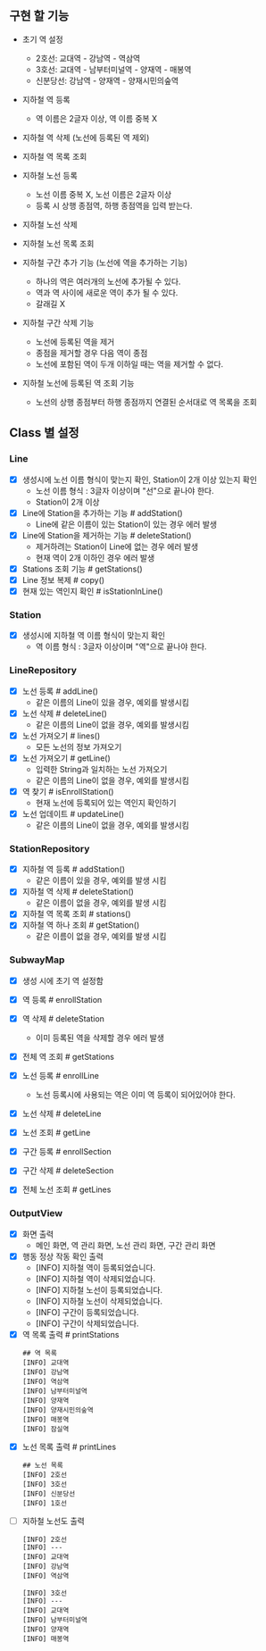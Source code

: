 ## 구현 할 기능

- 초기 역 설정
  - 2호선: 교대역 - 강남역 - 역삼역
  - 3호선: 교대역 - 남부터미널역 - 양재역 - 매봉역
  - 신분당선: 강남역 - 양재역 - 양재시민의숲역


- 지하철 역 등록
  - 역 이름은 2글자 이상, 역 이름 중복 X
- 지하철 역 삭제 (노선에 등록된 역 제외)
- 지하철 역 목록 조회


- 지하철 노선 등록
  - 노선 이름 중복 X, 노선 이름은 2글자 이상
  - 등록 시 상행 종점역, 하행 종점역을 입력 받는다.
- 지하철 노선 삭제
- 지하철 노선 목록 조회

- 지하철 구간 추가 기능 (노선에 역을 추가하는 기능)
  - 하나의 역은 여러개의 노선에 추가될 수 있다.
  - 역과 역 사이에 새로운 역이 추가 될 수 있다.
  - 갈래길 X

- 지하철 구간 삭제 기능
  - 노선에 등록된 역을 제거
  - 종점을 제거할 경우 다음 역이 종점
  - 노선에 포함된 역이 두개 이하일 때는 역을 제거할 수 없다.

- 지하철 노선에 등록된 역 조회 기능
  - 노선의 상행 종점부터 하행 종점까지 연결된 순서대로 역 목록을 조회


## Class 별 설정

### Line
- [x] 생성시에 노선 이름 형식이 맞는지 확인, Station이 2개 이상 있는지 확인
  - 노선 이름 형식 : 3글자 이상이며 "선"으로 끝나야 한다.
  - Station이 2개 이상
- [x] Line에 Station을 추가하는 기능 # addStation()
  - Line에 같은 이름이 있는 Station이 있는 경우 에러 발생
- [x] Line에 Station을 제거하는 기능 # deleteStation()
  - 제거하려는 Station이 Line에 없는 경우 에러 발생
  - 현재 역이 2개 이하인 경우 에러 발생
- [x] Stations 조회 기능 # getStations()
- [x] Line 정보 복제 # copy()
- [x] 현재 있는 역인지 확인 # isStationInLine()

### Station
- [x] 생성시에 지하철 역 이름 형식이 맞는지 확인
  - 역 이름 형식 : 3글자 이상이며 "역"으로 끝나야 한다.

### LineRepository
- [x] 노선 등록 # addLine()
  - 같은 이름의 Line이 있을 경우, 예외를 발생시킴
- [x] 노선 삭제 # deleteLine()
  - 같은 이름의 Line이 없을 경우, 예외를 발생시킴
- [x] 노선 가져오기 # lines()
  - 모든 노선의 정보 가져오기
- [x] 노선 가져오기 # getLine()
  - 입력한 String과 일치하는 노선 가져오기
  - 같은 이름의 Line이 없을 경우, 예외를 발생시킴
- [x] 역 찾기 # isEnrollStation()
  - 현재 노선에 등록되어 있는 역인지 확인하기
- [x] 노선 업데이트 # updateLine()
  - 같은 이름의 Line이 없을 경우, 예외를 발생시킴

### StationRepository
- [x] 지하철 역 등록 # addStation()
  - 같은 이름이 있을 경우, 예외를 발생 시킴
- [x] 지하철 역 삭제 # deleteStation()
  - 같은 이름이 없을 경우, 예외를 발생 시킴
- [x] 지하철 역 목록 조회 # stations()
- [x] 지하철 역 하나 조회 # getStation()
    - 같은 이름이 없을 경우, 예외를 발생 시킴

### SubwayMap
- [x] 생성 시에 초기 역 설정함
- [x] 역 등록 # enrollStation
- [x] 역 삭제 # deleteStation
  - 이미 등록된 역을 삭제할 경우 에러 발생
- [x] 전체 역 조회 # getStations
- [x] 노선 등록 # enrollLine
  - 노선 등록시에 사용되는 역은 이미 역 등록이 되어있어야 한다.
- [x] 노선 삭제 # deleteLine
- [x] 노선 조회 # getLine
- [x] 구간 등록 # enrollSection
- [x] 구간 삭제 # deleteSection
- [x] 전체 노선 조회 # getLines


### OutputView
- [x] 화면 출력
  - 메인 화면, 역 관리 화면, 노선 관리 화면, 구간 관리 화면
- [x] 행동 정상 작동 확인 출력
  - [INFO] 지하철 역이 등록되었습니다.
  - [INFO] 지하철 역이 삭제되었습니다.
  - [INFO] 지하철 노선이 등록되었습니다.
  - [INFO] 지하철 노선이 삭제되었습니다.
  - [INFO] 구간이 등록되었습니다.
  - [INFO] 구간이 삭제되었습니다.
- [x] 역 목록 출력 # printStations
    ```text
    ## 역 목록
    [INFO] 교대역 
    [INFO] 강남역
    [INFO] 역삼역
    [INFO] 남부터미널역
    [INFO] 양재역
    [INFO] 양재시민의숲역
    [INFO] 매봉역
    [INFO] 잠실역
    ```
- [x] 노선 목록 출력 # printLines
    ```text
    ## 노선 목록
    [INFO] 2호선
    [INFO] 3호선
    [INFO] 신분당선
    [INFO] 1호선
    ```
- [ ] 지하철 노선도 출력
    ```text
    [INFO] 2호선
    [INFO] ---
    [INFO] 교대역
    [INFO] 강남역
    [INFO] 역삼역
    
    [INFO] 3호선
    [INFO] ---
    [INFO] 교대역
    [INFO] 남부터미널역
    [INFO] 양재역
    [INFO] 매봉역
    ```